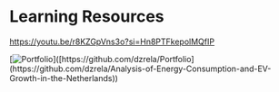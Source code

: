 # Learning Resources

https://youtu.be/r8KZGpVns3o?si=Hn8PTFkepolMQfIP


[![Portfolio]([https://img.shields.io/badge/Portfolio-FFFFFF?style=for-the-badge&logo=github&logoColor=000000](https://github.com/dzrela/Learn/assets/169355564/293b2025-c853-47eb-8d0c-06573795d139))]([https://github.com/dzrela/Portfolio](https://github.com/dzrela/Analysis-of-Energy-Consumption-and-EV-Growth-in-the-Netherlands))
